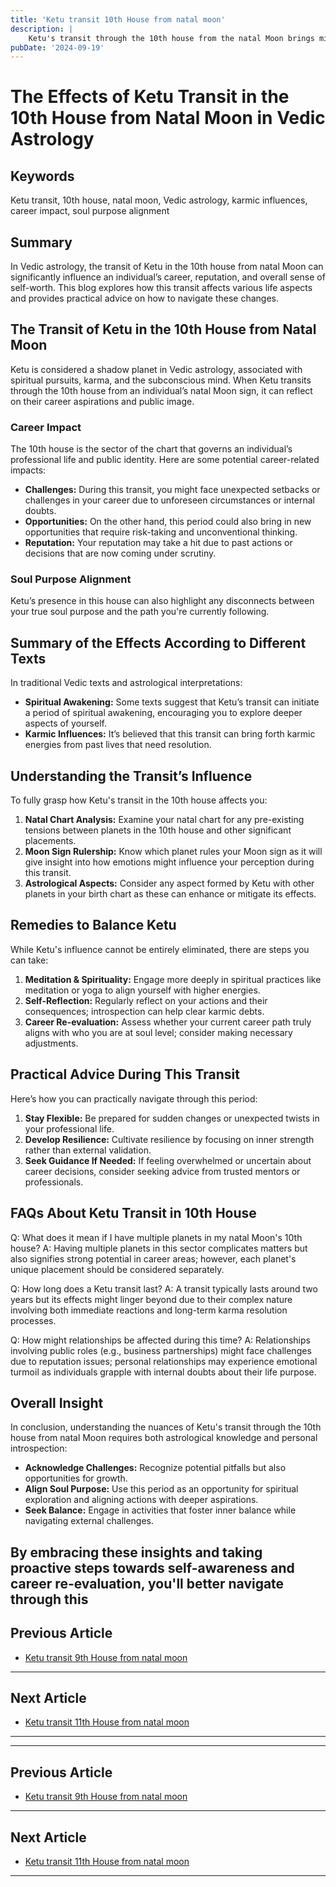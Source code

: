 ```yaml
---
title: 'Ketu transit 10th House from natal moon'
description: |
    Ketu's transit through the 10th house from the natal Moon brings mixed results, including potential financial gains and religious activities. However, there is also a risk of losses in speculation, fire accidents, and health issues.
pubDate: '2024-09-19'
---
```


# The Effects of Ketu Transit in the 10th House from Natal Moon in Vedic Astrology

## Keywords
Ketu transit, 10th house, natal moon, Vedic astrology, karmic influences, career impact, soul purpose alignment

## Summary

In Vedic astrology, the transit of Ketu in the 10th house from natal Moon can significantly influence an individual’s career, reputation, and overall sense of self-worth. This blog explores how this transit affects various life aspects and provides practical advice on how to navigate these changes.

## The Transit of Ketu in the 10th House from Natal Moon

Ketu is considered a shadow planet in Vedic astrology, associated with spiritual pursuits, karma, and the subconscious mind. When Ketu transits through the 10th house from an individual’s natal Moon sign, it can reflect on their career aspirations and public image.

### Career Impact
The 10th house is the sector of the chart that governs an individual’s professional life and public identity. Here are some potential career-related impacts:

- **Challenges:** During this transit, you might face unexpected setbacks or challenges in your career due to unforeseen circumstances or internal doubts.
- **Opportunities:** On the other hand, this period could also bring in new opportunities that require risk-taking and unconventional thinking.
- **Reputation:** Your reputation may take a hit due to past actions or decisions that are now coming under scrutiny.

### Soul Purpose Alignment
Ketu’s presence in this house can also highlight any disconnects between your true soul purpose and the path you're currently following.

## Summary of the Effects According to Different Texts

In traditional Vedic texts and astrological interpretations:

- **Spiritual Awakening:** Some texts suggest that Ketu’s transit can initiate a period of spiritual awakening, encouraging you to explore deeper aspects of yourself.
- **Karmic Influences:** It’s believed that this transit can bring forth karmic energies from past lives that need resolution.

## Understanding the Transit’s Influence

To fully grasp how Ketu's transit in the 10th house affects you:

1. **Natal Chart Analysis:** Examine your natal chart for any pre-existing tensions between planets in the 10th house and other significant placements.
2. **Moon Sign Rulership:** Know which planet rules your Moon sign as it will give insight into how emotions might influence your perception during this transit.
3. **Astrological Aspects:** Consider any aspect formed by Ketu with other planets in your birth chart as these can enhance or mitigate its effects.

## Remedies to Balance Ketu

While Ketu's influence cannot be entirely eliminated, there are steps you can take:

1. **Meditation & Spirituality:** Engage more deeply in spiritual practices like meditation or yoga to align yourself with higher energies.
2. **Self-Reflection:** Regularly reflect on your actions and their consequences; introspection can help clear karmic debts.
3. **Career Re-evaluation:** Assess whether your current career path truly aligns with who you are at soul level; consider making necessary adjustments.

## Practical Advice During This Transit

Here’s how you can practically navigate through this period:

1. **Stay Flexible:** Be prepared for sudden changes or unexpected twists in your professional life.
2. **Develop Resilience:** Cultivate resilience by focusing on inner strength rather than external validation.
3. **Seek Guidance If Needed:** If feeling overwhelmed or uncertain about career decisions, consider seeking advice from trusted mentors or professionals.

## FAQs About Ketu Transit in 10th House

Q: What does it mean if I have multiple planets in my natal Moon's 10th house?
A: Having multiple planets in this sector complicates matters but also signifies strong potential in career areas; however, each planet's unique placement should be considered separately.

Q: How long does a Ketu transit last?
A: A transit typically lasts around two years but its effects might linger beyond due to their complex nature involving both immediate reactions and long-term karma resolution processes.

Q: How might relationships be affected during this time?
A: Relationships involving public roles (e.g., business partnerships) might face challenges due to reputation issues; personal relationships may experience emotional turmoil as individuals grapple with internal doubts about their life purpose.

## Overall Insight

In conclusion, understanding the nuances of Ketu's transit through the 10th house from natal Moon requires both astrological knowledge and personal introspection:

- **Acknowledge Challenges:** Recognize potential pitfalls but also opportunities for growth.
- **Align Soul Purpose:** Use this period as an opportunity for spiritual exploration and aligning actions with deeper aspirations.
- **Seek Balance:** Engage in activities that foster inner balance while navigating external challenges.

By embracing these insights and taking proactive steps towards self-awareness and career re-evaluation, you'll better navigate through this
---

## Previous Article
- [Ketu transit 9th House from natal moon](200909_Ketu_transit_9th_House_from_natal_moon.md)

---

## Next Article
- [Ketu transit 11th House from natal moon](200911_Ketu_transit_11th_House_from_natal_moon.md)

---
---

## Previous Article
- [Ketu transit 9th House from natal moon](200909_Ketu_transit_9th_House_from_natal_moon.md)

---

## Next Article
- [Ketu transit 11th House from natal moon](200911_Ketu_transit_11th_House_from_natal_moon.md)

---
